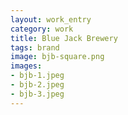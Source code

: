 ```yaml
---              
layout: work_entry
category: work
title: Blue Jack Brewery
tags: brand
image: bjb-square.png
images: 
- bjb-1.jpeg
- bjb-2.jpeg
- bjb-3.jpeg
---
```

